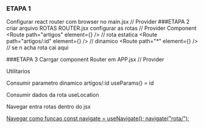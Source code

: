 ### ETAPA 1

Configurar react router com browser no main.jsx
<BrowserRouter> // Provider
###ETAPA 2
criar arquivo ROTAS
ROUTER.jsx configurar as rotas
<Routes> // Provider Component
<Route path="artigos" element={<ArtigoLista />} /> // rota estatica
<Route path="artigos/:id" element={<Artigo />} /> // dinamico
<Route path="\*" element={<NotFound />} /> // se n acha rota cai aqui
</Routes>

###ETAPA 3 Carrgar component Router em APP.jsx
<Router /> // Provider

Utilitarios

Consumir parametro dinamico artigos/:id
useParams() = id

Consumir dados da rota
useLocation

Navegar entra rotas dentro do jsx
<NavLink to="rota/"> <a href="/rota">

<Link to="rota/">

Navegar como funcao
const navigate = useNavigate();
navigate("rota/");
